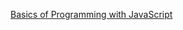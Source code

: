 <a href="https://app.pluralsight.com/library/courses/javascript-programming-basics/table-of-contents" target="_blank">Basics of Programming with JavaScript</a>
